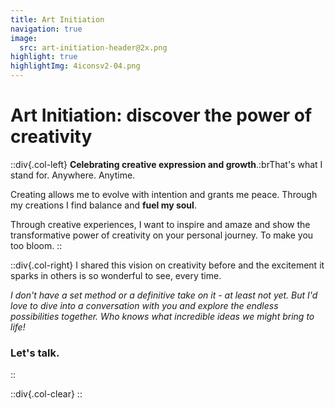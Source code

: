 ```yaml
---
title: Art Initiation
navigation: true
image:
  src: art-initiation-header@2x.png
highlight: true
highlightImg: 4iconsv2-04.png
---
```


# Art Initiation: discover the power of creativity

::div{.col-left}
**Celebrating creative expression and growth**.:brThat's what I stand for. Anywhere. Anytime.

Creating allows me to evolve with intention and grants me peace. Through my creations I find balance and **fuel my soul**. 

Through creative experiences, I want to inspire and amaze and show the transformative power of creativity on your personal journey. To make you too bloom.
::

::div{.col-right}
I shared this vision on creativity before and the excitement it sparks in others is so wonderful to see, every time.

_I don't have a set method or a definitive take on it - at least not yet. But I'd love to dive into a conversation with you and explore the endless possibilities together. Who knows what incredible ideas we might bring to life!_

### Let's talk.
::

::div{.col-clear}
::
